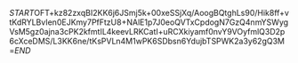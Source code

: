 $START$OFT+kz82zxqBI2KK6j6JSmj5k+00xeSSjXq/AoogBQtghLs90/Hik8ff+vtKdRYLBvIen0EJKmy7PfFtzU8+NAlE1p7J0eoQVTxCpdogN7GzQ4nmYSWygVsM5gz0ajna3cPK2kfmtIL4keevLRKCatI+uRCXkiyamf0nvY9VOyfmlQ3D2p6cXceDMS/L3KK6ne/tKsPVLn4M1wPK6SDbsn6YdujbTSPWK2a3y62gQ3M=$END$